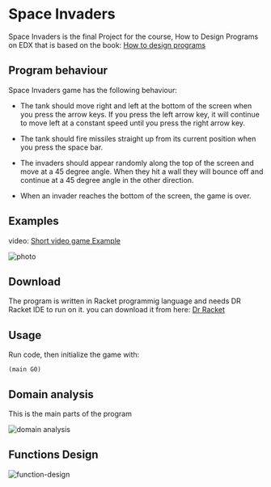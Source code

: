# Space Invaders

Space Invaders is the final Project for the course, How to Design Programs on EDX that is based on the book: [How to design programs](https://htdp.org/2003-09-26/)

## Program behaviour

Space Invaders game has the following behaviour:

- The tank should move right and left at the bottom of the screen when you press the arrow keys. If you press the left arrow key, it will continue to move left at a constant speed until you press the right arrow key.

- The tank should fire missiles straight up from its current position when you press the space bar.

- The invaders should appear randomly along the top of the screen and move at a 45 degree angle. When they hit a wall they will bounce off and continue at a 45 degree angle in the other direction.

- When an invader reaches the bottom of the screen, the game is over. 

## Examples

video: [Short video game Example](https://drive.google.com/file/d/1rGr-ip55IjJ2TNoX1_9468GTLAyJYNfj/view?usp=sharing)

![photo](https://github.com/ahmeducf10/Space-Invaders/blob/main/Space_Invaders_Example.png)

## Download

The program is written in Racket programmig language and needs DR Racket IDE to run on it.
you can download it from here: [Dr Racket](https://download.racket-lang.org/)


## Usage
Run code, then initialize the game with:

```racket
(main G0)
```

## Domain analysis
This is the main parts of the program

![domain analysis](https://github.com/ahmeducf10/Space-Invaders/blob/main/domain%20analysis.jpg)

## Functions Design

![function-design](https://github.com/ahmeducf10/Space-Invaders/blob/main/functions-design.jpg)



